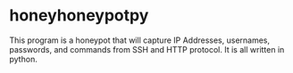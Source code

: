 # honeyhoneypotpy

This program is a honeypot that will capture IP Addresses, usernames, passwords, and commands from SSH and HTTP protocol. It is all written in python.
